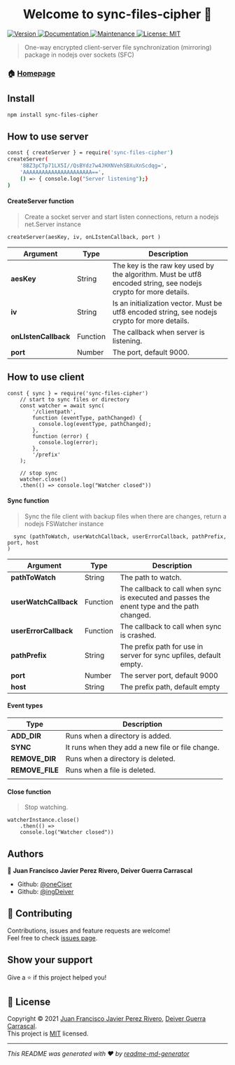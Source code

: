 <h1 align="center">Welcome to sync-files-cipher 👋</h1>
<p>
  <a href="https://www.npmjs.com/package/sync-files-cipher" target="_blank">
    <img alt="Version" src="https://img.shields.io/npm/v/sync-files-cipher.svg">
  </a>
  <a href="https://github.com/oneCiser/Web-Sync-Files-Cipher#readme" target="_blank">
    <img alt="Documentation" src="https://img.shields.io/badge/documentation-yes-brightgreen.svg" />
  </a>
  <a href="https://github.com/oneCiser/Web-Sync-Files-Cipher/graphs/commit-activity" target="_blank">
    <img alt="Maintenance" src="https://img.shields.io/badge/Maintained%3F-yes-green.svg" />
  </a>
  <a href="https://github.com/oneCiser/Web-Sync-Files-Cipher/blob/master/LICENSE" target="_blank">
    <img alt="License: MIT" src="https://img.shields.io/github/license/oneCiser/sync-files-cipher" />
  </a>
</p>

> One-way encrypted client-server file synchronization (mirroring) package in nodejs over sockets (SFC)

### 🏠 [Homepage](https://github.com/oneCiser/Web-Sync-Files-Cipher#readme)

## Install

```sh
npm install sync-files-cipher
```

## How to use server
```sh
const { createServer } = require('sync-files-cipher')
createServer(
    '8BZ3pCTp71LX5I//QsBYdz7w4JHXNVehSBXuXnScdqg=',
    'AAAAAAAAAAAAAAAAAAAAAA==',
    () => { console.log("Server listening");}
)
```



#### CreateServer function
> Create a socket server and start listen connections, return a nodejs net.Server instance
```
createServer(aesKey, iv, onLIstenCallback, port )
```

| Argument             | Type     | Description                                                                                                    |
|----------------------|----------|----------------------------------------------------------------------------------------------------------------|
| **aesKey**           | String   | The key is the raw key used by the algorithm. Must be utf8 encoded string, see nodejs crypto for more details. |
| **iv**               | String   | Is an initialization vector. Must be utf8 encoded string, see nodejs crypto for more details.                  |
| **onLIstenCallback** | Function | The callback when server is listening.                                                                         |
| **port**             | Number   | The port, default 9000.                                                                                        |
## How to use client

```
const { sync } = require('sync-files-cipher')
    // start to sync files or directory
    const watcher = await sync(
        '/clientpath',
        function (eventType, pathChanged) {
          console.log(eventType, pathChanged);
        },
        function (error) {
          console.log(error);
        },
        '/prefix'
    );

    // stop sync
    watcher.close()
    .then(() => console.log("Watcher closed"))
```
#### Sync function

> Sync the file client with backup files when there are changes,
return a nodejs FSWatcher instance

```
  sync (pathToWatch, userWatchCallback, userErrorCallback, pathPrefix, port, host
)
```

| Argument              | Type     | Description                                                        |
|-----------------------|----------|--------------------------------------------------------------------|
| **pathToWatch**       | String   | The path to watch.                                                 |
| **userWatchCallback** | Function | The callback to call when sync is executed and passes the enent type and the path changed.                      |
| **userErrorCallback** | Function | The callback to call when sync is crashed.                         |
| **pathPrefix**        | String   | The prefix path for use in server for sync upfiles, default empty. |
| **port**              | Number   | The server port, default 9000                                      |
| **host**              | String   | The prefix path, default empty                                     |

#### Event types

| Type            | Description                                      |
|-----------------|--------------------------------------------------|
| **ADD_DIR**     | Runs when a directory is added.                  |
| **SYNC**        | It runs when they add a new file or file change. |
| **REMOVE_DIR**  | Runs when a directory is deleted.                |
| **REMOVE_FILE** | Runs when a file is deleted.                     |
|                 |                                                  |

#### Close function

> Stop watching.

```
watcherInstance.close()
    .then(() => 
    console.log("Watcher closed"))
```

## Authors

👤 **Juan Francisco Javier Perez Rivero, Deiver Guerra Carrascal**

* Github: [@oneCiser](https://github.com/oneCiser)
* Github: [@ingDeiver](https://github.com/IngDeiver)

## 🤝 Contributing

Contributions, issues and feature requests are welcome!<br />Feel free to check [issues page](https://github.com/oneCiser/Web-Sync-Files-Cipher/issues).

## Show your support

Give a ⭐️ if this project helped you!

## 📝 License

Copyright © 2021 [Juan Francisco Javier Perez Rivero](https://github.com/oneCiser), [Deiver Guerra Carrascal](https://github.com/IngDeiver).<br />
This project is [MIT](https://github.com/oneCiser/Web-Sync-Files-Cipher/blob/master/LICENSE) licensed.

***
_This README was generated with ❤️ by [readme-md-generator](https://github.com/kefranabg/readme-md-generator)_
